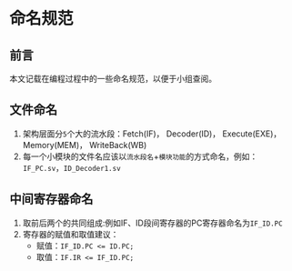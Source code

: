 # 命名规范

## 前言
本文记载在编程过程中的一些命名规范，以便于小组查阅。

## 文件命名
1. 架构层面分`5`个大的流水段：Fetch(IF)， Decoder(ID)， Execute(EXE)， Memory(MEM)， WriteBack(WB)
2. 每一个小模块的文件名应该以`流水段名`+`模块功能`的方式命名，例如：`IF_PC.sv`，`ID_Decoder1.sv`


## 中间寄存器命名
1. 取前后两个的共同组成:例如IF、ID段间寄存器的PC寄存器命名为`IF_ID.PC`
2. 寄存器的赋值和取值建议：
    - 赋值：`IF_ID.PC <= ID.PC;`
    - 取值：`IF.IR <= IF_ID.PC;`